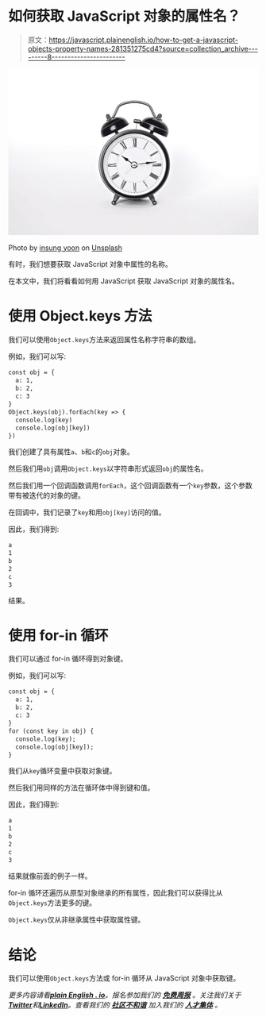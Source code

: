 # 如何获取 JavaScript 对象的属性名？

> 原文：<https://javascript.plainenglish.io/how-to-get-a-javascript-objects-property-names-281351275cd4?source=collection_archive---------8----------------------->

![](img/de09a075741d98d592d43f50b8a76560.png)

Photo by [insung yoon](https://unsplash.com/@insungyoon?utm_source=medium&utm_medium=referral) on [Unsplash](https://unsplash.com?utm_source=medium&utm_medium=referral)

有时，我们想要获取 JavaScript 对象中属性的名称。

在本文中，我们将看看如何用 JavaScript 获取 JavaScript 对象的属性名。

# 使用 Object.keys 方法

我们可以使用`Object.keys`方法来返回属性名称字符串的数组。

例如，我们可以写:

```
const obj = {
  a: 1,
  b: 2,
  c: 3
}
Object.keys(obj).forEach(key => {
  console.log(key)
  console.log(obj[key])
})
```

我们创建了具有属性`a`、`b`和`c`的`obj`对象。

然后我们用`obj`调用`Object.keys`以字符串形式返回`obj`的属性名。

然后我们用一个回调函数调用`forEach`，这个回调函数有一个`key`参数，这个参数带有被迭代的对象的键。

在回调中，我们记录了`key`和用`obj[key]`访问的值。

因此，我们得到:

```
a
1
b
2
c
3
```

结果。

# 使用 for-in 循环

我们可以通过 for-in 循环得到对象键。

例如，我们可以写:

```
const obj = {
  a: 1,
  b: 2,
  c: 3
}
for (const key in obj) {
  console.log(key);
  console.log(obj[key]);
}
```

我们从`key`循环变量中获取对象键。

然后我们用同样的方法在循环体中得到键和值。

因此，我们得到:

```
a
1
b
2
c
3
```

结果就像前面的例子一样。

for-in 循环还遍历从原型对象继承的所有属性，因此我们可以获得比从`Object.keys`方法更多的键。

`Object.keys`仅从非继承属性中获取属性键。

# 结论

我们可以使用`Object.keys`方法或 for-in 循环从 JavaScript 对象中获取键。

*更多内容请看*[***plain English . io***](https://plainenglish.io/)*。报名参加我们的* [***免费周报***](http://newsletter.plainenglish.io/) *。关注我们关于*[***Twitter***](https://twitter.com/inPlainEngHQ)*和*[***LinkedIn***](https://www.linkedin.com/company/inplainenglish/)*。查看我们的* [***社区不和谐***](https://discord.gg/GtDtUAvyhW) *加入我们的* [***人才集体***](https://inplainenglish.pallet.com/talent/welcome) *。*